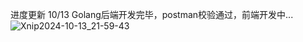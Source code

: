 进度更新
10/13 Golang后端开发完毕，postman校验通过，前端开发中...
![Xnip2024-10-13_21-59-43](https://github.com/user-attachments/assets/66bb0a51-0098-4702-b524-c88f1727c0d3)

